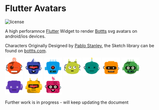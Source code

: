 # Flutter Avatars
![license](https://img.shields.io/npm/l/@dicebear/avatars-bottts-sprites.svg?style=flat-square)

A high perforamnce [Flutter](https://flutter.dev/) Widget to render [Bottts](https://bottts.com/) svg avatars on android/ios devices.

Characters Originally Designed by [Pablo Stanley](https://twitter.com/pablostanley), the Sketch library can be found on
[bottts.com](https://bottts.com/).

<p>
    <img src="example/sample/1.svg" width="60" />
    <img src="example/sample/2.svg" width="60" />
    <img src="example/sample/3.svg" width="60" />
    <img src="example/sample/4.svg" width="60" />
    <img src="example/sample/5.svg" width="60" />
    <img src="example/sample/6.svg" width="60" />
    <img src="example/sample/7.svg" width="60" />
    <img src="example/sample/8.svg" width="60" />
    <img src="example/sample/9.svg" width="60" />
    <img src="example/sample/10.svg" width="60" />
</p>

Further work is in progress - will keep updating the document
